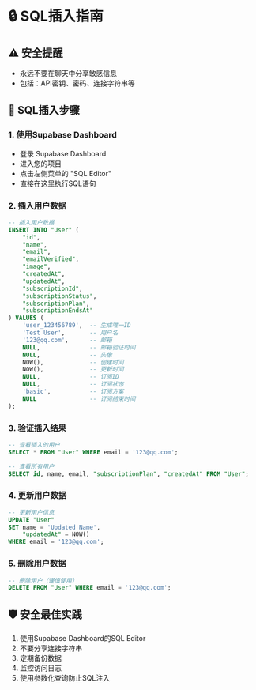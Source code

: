 # 🔒 SQL插入指南

## ⚠️ 安全提醒
- 永远不要在聊天中分享敏感信息
- 包括：API密钥、密码、连接字符串等

## 🔧 SQL插入步骤

### 1. 使用Supabase Dashboard
- 登录 Supabase Dashboard
- 进入您的项目
- 点击左侧菜单的 "SQL Editor"
- 直接在这里执行SQL语句

### 2. 插入用户数据
```sql
-- 插入用户数据
INSERT INTO "User" (
    "id",
    "name",
    "email",
    "emailVerified",
    "image",
    "createdAt",
    "updatedAt",
    "subscriptionId",
    "subscriptionStatus",
    "subscriptionPlan",
    "subscriptionEndsAt"
) VALUES (
    'user_123456789',  -- 生成唯一ID
    'Test User',       -- 用户名
    '123@qq.com',      -- 邮箱
    NULL,              -- 邮箱验证时间
    NULL,              -- 头像
    NOW(),             -- 创建时间
    NOW(),             -- 更新时间
    NULL,              -- 订阅ID
    NULL,              -- 订阅状态
    'basic',           -- 订阅方案
    NULL               -- 订阅结束时间
);
```

### 3. 验证插入结果
```sql
-- 查看插入的用户
SELECT * FROM "User" WHERE email = '123@qq.com';

-- 查看所有用户
SELECT id, name, email, "subscriptionPlan", "createdAt" FROM "User";
```

### 4. 更新用户数据
```sql
-- 更新用户信息
UPDATE "User" 
SET name = 'Updated Name',
    "updatedAt" = NOW()
WHERE email = '123@qq.com';
```

### 5. 删除用户数据
```sql
-- 删除用户（谨慎使用）
DELETE FROM "User" WHERE email = '123@qq.com';
```

## 🛡️ 安全最佳实践
1. 使用Supabase Dashboard的SQL Editor
2. 不要分享连接字符串
3. 定期备份数据
4. 监控访问日志
5. 使用参数化查询防止SQL注入
